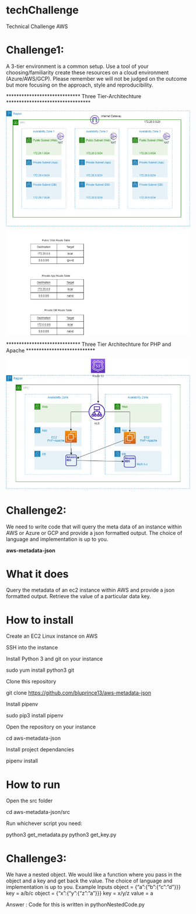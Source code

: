 # techChallenge
Technical Challenge AWS

# Challenge1:

A 3-tier environment is a common setup. Use a tool of your choosing/familiarity create these
resources on a cloud environment (Azure/AWS/GCP). Please remember we will not be judged
on the outcome but more focusing on the approach, style and reproducibility.

***************************** Three Tier-Architechture *********************************

![Three Tier Architechture](Three_Tier.png)

***************************** Three Tier Architechture for PHP and Apache ***************************

![Three Tier Application Architechture](Three_Tier_App_Arch.png)

# Challenge2:

We need to write code that will query the meta data of an instance within AWS or Azure or GCP
and provide a json formatted output.
The choice of language and implementation is up to you.

**aws-metadata-json**

# What it does

Query the metadata of an ec2 instance within AWS and provide a json formatted output.
Retrieve the value of a particular data key.

# How to install
Create an EC2 Linux instance on AWS

SSH into the instance

Install Python 3 and git on your instance 

 sudo yum install python3 git

Clone this repository

 git clone https://github.com/bluprince13/aws-metadata-json

Install pipenv

 sudo pip3 install pipenv

Open the repository on your instance

 cd aws-metadata-json

Install project dependancies

 pipenv install

# How to run

Open the src folder

 cd aws-metadata-json/src

Run whichever script you need:

 python3 get_metadata.py
 python3 get_key.py

# Challenge3:

We have a nested object. We would like a function where you pass in the object and a key and
get back the value.
The choice of language and implementation is up to you.
Example Inputs
object = {“a”:{“b”:{“c”:”d”}}}
key = a/b/c
object = {“x”:{“y”:{“z”:”a”}}}
key = x/y/z
value = a

Answer : Code for this is written in pythonNestedCode.py
